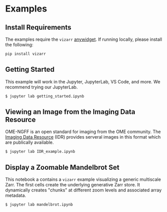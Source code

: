 # Examples

## Install Requirements

The examples require the `vizarr` [anywidget](https://github.com/manzt/anywidget). If running locally, please install the following:

```bash
pip install vizarr
```

## Getting Started

This example will work in the Jupyter, JupyterLab, VS Code, and more. We recommend trying our JupyterLab.

```bash
$ jupyter lab getting_started.ipynb
```

## Viewing an Image from the Imaging Data Resource

OME-NGFF is an open standard for imaging from the OME community. The [Imaging Data Resource](https://idr.openmicroscopy.org) (IDR) 
provides serveral images in this format which are publically available.

```bash
$ jupyter lab IDR_example.ipynb
```

## Display a Zoomable Mandelbrot Set

This notebook a contains a `vizarr` example visualizing a generic multiscale Zarr. The first cells create the
underlying generative Zarr store. It dynamically creates "chunks" at different zoom levels and associated array metadata.

```bash
$ jupyter lab mandelbrot.ipynb
```
